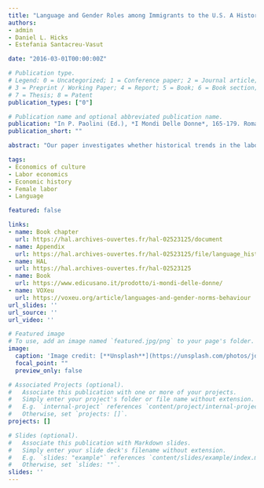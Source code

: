 ```yaml
---
title: "Language and Gender Roles among Immigrants to the U.S. A Historical Perspective"
authors:
- admin
- Daniel L. Hicks
- Estefania Santacreu-Vasut

date: "2016-03-01T00:00:00Z"

# Publication type.
# Legend: 0 = Uncategorized; 1 = Conference paper; 2 = Journal article;
# 3 = Preprint / Working Paper; 4 = Report; 5 = Book; 6 = Book section;
# 7 = Thesis; 8 = Patent
publication_types: ["0"]

# Publication name and optional abbreviated publication name.
publication: "In P. Paolini (Ed.), *I Mondi Delle Donne*, 165-179. Roma: Edi Cusano."
publication_short: ""

abstract: "Our paper investigates whether historical trends in the labor market participation of immigrant women in the U.S. can be explained in part by variation in the grammatical structure of their language spoken. Using individual-level census data on the labor market behavior of first generation immigrants to the U.S. from 1910 to the present, we show that the presence or absence of grammatical gender in the linguistic structure of a language spoken by an immigrant influences sex-specific behaviors. The originality of our approach is to consider language as a repository for accumulated ancestral culture in an epidemiological framework. Because female labor force participation has greatly increased, institutions have transformed, and motivations and compositions of immigrant flows have changed, studying a long time horizon allows us to more clearly isolate the role of linguistic structure as a cultural institution."

tags:
- Economics of culture
- Labor economics
- Economic history
- Female labor
- Language

featured: false

links:
- name: Book chapter
  url: https://hal.archives-ouvertes.fr/hal-02523125/document
- name: Appendix
  url: https://hal.archives-ouvertes.fr/hal-02523125/file/language_historical_appendix_2016.pdf
- name: HAL
  url: https://hal.archives-ouvertes.fr/hal-02523125
- name: Book
  url: https://www.edicusano.it/prodotto/i-mondi-delle-donne/
- name: VOXeu
  url: https://voxeu.org/article/languages-and-gender-norms-behaviour
url_slides: ''
url_source: ''
url_video: ''

# Featured image
# To use, add an image named `featured.jpg/png` to your page's folder. 
image:
  caption: 'Image credit: [**Unsplash**](https://unsplash.com/photos/jdD8gXaTZsc)'
  focal_point: ""
  preview_only: false

# Associated Projects (optional).
#   Associate this publication with one or more of your projects.
#   Simply enter your project's folder or file name without extension.
#   E.g. `internal-project` references `content/project/internal-project/index.md`.
#   Otherwise, set `projects: []`.
projects: []

# Slides (optional).
#   Associate this publication with Markdown slides.
#   Simply enter your slide deck's filename without extension.
#   E.g. `slides: "example"` references `content/slides/example/index.md`.
#   Otherwise, set `slides: ""`.
slides: ''
---
```

